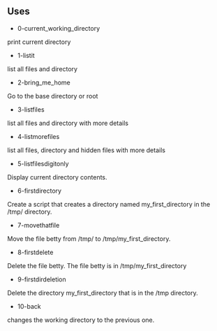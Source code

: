 ## Uses

- 0-current_working_directory

print current directory

- 1-listit

list all files and directory

- 2-bring_me_home

Go to the base directory or root

- 3-listfiles

list all files and directory with more details

- 4-listmorefiles

list all files, directory and hidden files with more details

- 5-listfilesdigitonly

Display current directory contents.

- 6-firstdirectory

Create a script that creates a directory named my_first_directory in the /tmp/ directory.

- 7-movethatfile

Move the file betty from /tmp/ to /tmp/my_first_directory.

- 8-firstdelete

Delete the file betty. The file betty is in /tmp/my_first_directory

- 9-firstdirdeletion

Delete the directory my_first_directory that is in the /tmp directory.

- 10-back

changes the working directory to the previous one.